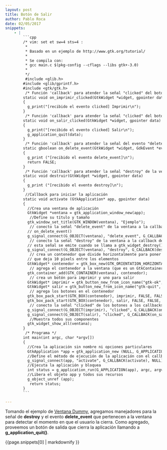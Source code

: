 ```yaml
---
layout: post
title: Botón de Salir
author: Pablo Roca
date: 02/05/2017
snippets: 
    - |
        ```cpp
        /* vim: set et sw=4 sts=4 :
         *
         * Basado en un ejemplo de http://www.gtk.org/tutorial/
         *
         * Se compila con:
         * gcc main.c $(pkg-config --cflags --libs gtk+-3.0)
         *
         */
         #include <glib.h>
        #include <glib/gprintf.h>
        #include <gtk/gtk.h>
         /* Función 'callback' para atender la señal "clicked" del botón */
        static void on_imprimir_clicked(GtkWidget *widget, gpointer data)
        {
          g_print("[recibido el evento clicked] Imprimir\n");
        }
         /* Función 'callback' para atender la señal "clicked" del botón */
        static void on_salir_clicked(GtkWidget *widget, gpointer data)
        {
          g_print("[recibido el evento clicked] Salir\n");
          g_application_quit(data);
        }
         /* Función 'callback' para atender la señal del evento "delete_event" */
        static gboolean on_delete_event(GtkWidget *widget, GdkEvent *event, gpointer data)
        {
          g_print ("[recibido el evento delete_event]\n");
          return FALSE;
        }
         /* Función 'callback' para atender la señal "destroy" de la ventana. */
        static void destruir(GtkWidget *widget, gpointer data)
        {
          g_print ("[recibido el evento destroy]\n");
        }
         //Callback para iniciar la aplicación
        static void activate (GtkApplication* app, gpointer data)
        {
          //Crea una ventana de aplicación
          GtkWidget *ventana = gtk_application_window_new(app);
           //Define su título y tamaño
          gtk_window_set_title(GTK_WINDOW(ventana), "Ejemplo");
           // conecto la señal "delete_event" de la ventana a la callback
          // on_delete_event()
          g_signal_connect(G_OBJECT(ventana), "delete_event", G_CALLBACK(on_delete_event), NULL);
           // conecto la señal "destroy" de la ventana a la callback destruir()
          // esta señal se emite cuando se llama a gtk_widget_destroy()
          g_signal_connect(G_OBJECT(ventana), "destroy", G_CALLBACK(destruir), NULL);
           // crea un contenedor que divide horizontalmente para poner mis widgets
          // que deja 10 píxels entre los elementos
          GtkWidget* contenedor = gtk_box_new(GTK_ORIENTATION_HORIZONTAL, 10);
           // agrega el contenedor a la ventana (que es un GtkContainer)
          gtk_container_add(GTK_CONTAINER(ventana), contenedor);
           // crea un botón para imprimir y uno para salir
          GtkWidget* imprimir = gtk_button_new_from_icon_name("gtk-ok", GTK_ICON_SIZE_BUTTON);
          GtkWidget* salir = gtk_button_new_from_icon_name("gtk-quit", GTK_ICON_SIZE_BUTTON);
           // agrega los botones en el contenedor
          gtk_box_pack_start(GTK_BOX(contenedor), imprimir, FALSE, FALSE, 0);
          gtk_box_pack_start(GTK_BOX(contenedor), salir, FALSE, FALSE, 0);
           // conecto la señal "clicked" de los botones a los callbacks
          g_signal_connect(G_OBJECT(imprimir), "clicked", G_CALLBACK(on_imprimir_clicked), NULL);
          g_signal_connect(G_OBJECT(salir), "clicked", G_CALLBACK(on_salir_clicked), app);
           //Muestra todos sus componentes
          gtk_widget_show_all(ventana);
        }
         /* Programa */
        int main(int argc, char *argv[])
        {
          //Crea la aplicación sin nombre ni opciones particulares
          GtkApplication *app = gtk_application_new (NULL, G_APPLICATION_FLAGS_NONE);
          //Define el método de ejecución de la aplicación con el callback
          g_signal_connect(app, "activate", G_CALLBACK(activate), NULL);
          //Ejecuta la aplicación y bloquea
          int status = g_application_run(G_APPLICATION(app), argc, argv);
          //Libera el objeto app y todos sus recursos
          g_object_unref (app);
           return status;
        }
        ```

---
```

<div class="entry-content">
						<p>Tomando el ejemplo de <a title="Ventana dummy" href="/2010/08/21/Ventana-dummy.html">Ventana Dummy</a>, agregamos manejadores para la señal de <strong>destroy</strong> y el evento <strong>delete_event</strong> que pertenecen a la ventana para detectar el momento en que el usuario la cierra. Como agregado, proveemos un botón de salida que cierra la aplicación llamando a <strong>g_application_quit()</strong>.</p>
<div><div>{{page.snippets[0] | markdownify }}</div></div>
											</div>
